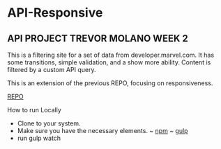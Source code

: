 # API-Responsive

## API PROJECT TREVOR MOLANO WEEK 2

This is a filtering site for a set of data from developer.marvel.com.
It has some transitions, simple validation, and a show more ability.
Content is filtered by a custom API query.

This is an extension of the previous REPO, focusing on responsiveness.

[REPO](https://tmolano.github.io/API-Responsive/)

How to run Locally

- Clone to your system.
- Make sure you have the necessary elements. 
~ [npm](https://github.com/creationix/nvm)
~ [gulp](https://github.com/gulpjs/gulp) 
- run gulp watch